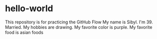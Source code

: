 # hello-world
This repository is for practicing the GitHub Flow
My name is Sibyl. I'm 39. Married. My hobbies are drawing. My favorite color is purple. My favorite food is asian foods
